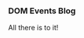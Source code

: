 ### DOM Events Blog

All there is to it!

<!--

For building in Production, cat this file and grep the output

cat README.md | grep jek

JEKYLL_ENV=production jekyll build

-->
